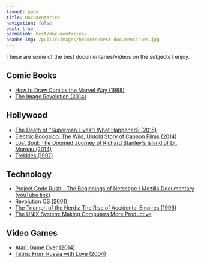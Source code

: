 ```yaml
---
layout: page
title: Documentaries
navigation: false
best: true
permalink: best/documentaries/
header-img: /public/images/headers/best-documentaries.jpg
---
```


These are some of the best documentaries/videos on the subjects I enjoy.

## Comic Books

* [How to Draw Comics the Marvel Way (1988)](http://www.imdb.com/title/tt1233202)
* [The Image Revolution (2014)](http://www.imdb.com/title/tt2294916/)

## Hollywood

* [The Death of "Superman Lives": What Happened? (2015)](http://www.imdb.com/title/tt2753778)
* [Electric Boogaloo: The Wild, Untold Story of Cannon Films (2014)](http://www.imdb.com/title/tt2125501/)
* [Lost Soul: The Doomed Journey of Richard Stanley's Island of Dr. Moreau (2014)](http://www.imdb.com/title/tt3966544/)
* [Trekkies (1997)](http://www.imdb.com/title/tt0120370/)

## Technology

* [Project Code Rush - The Beginnings of Netscape / Mozilla Documentary](http://www.imdb.com/title/tt0499004/) ([youTube link](https://www.youtube.com/watch?v=4Q7FTjhvZ7Y))
* [Revolution OS (2001)](http://www.imdb.com/title/tt0308808)
* [The Triumph of the Nerds: The Rise of Accidental Empires (1996)](http://www.imdb.com/title/tt0115398/)
* [The UNIX System: Making Computers More Productive](https://www.youtube.com/watch?v=tc4ROCJYbm0)

## Video Games

* [Atari: Game Over (2014)](http://www.imdb.com/title/tt3715406)
* [Tetris: From Russia with Love (2004)](http://www.imdb.com/title/tt0409371)
